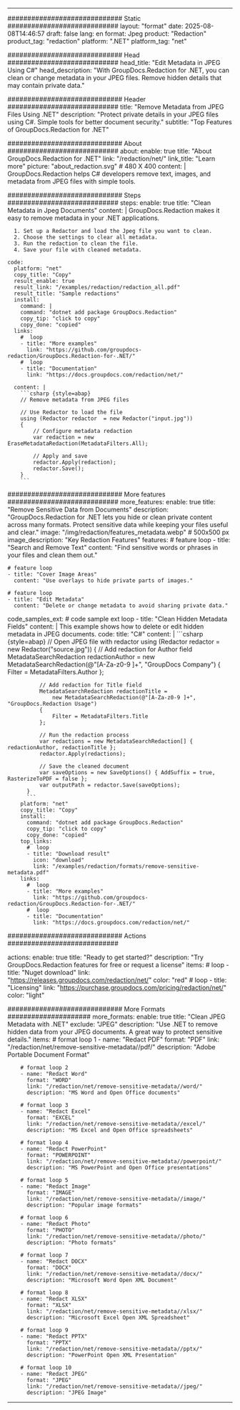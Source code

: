 
---
############################# Static ############################
layout: "format"
date:  2025-08-08T14:46:57
draft: false
lang: en
format: Jpeg
product: "Redaction"
product_tag: "redaction"
platform: ".NET"
platform_tag: "net"

############################# Head ############################
head_title: "Edit Metadata in JPEG Using C#"
head_description: "With GroupDocs.Redaction for .NET, you can clean or change metadata in your JPEG files. Remove hidden details that may contain private data."

############################# Header ############################
title: "Remove Metadata from JPEG Files Using .NET" 
description: "Protect private details in your JPEG files using C#. Simple tools for better document security."
subtitle: "Top Features of GroupDocs.Redaction for .NET" 

############################# About ############################
about:
    enable: true
    title: "About GroupDocs.Redaction for .NET"
    link: "/redaction/net/"
    link_title: "Learn more"
    picture: "about_redaction.svg" # 480 X 400
    content: |
       GroupDocs.Redaction helps C# developers remove text, images, and metadata from JPEG files with simple tools.

############################# Steps ############################
steps:
    enable: true
    title: "Clean Metadata in Jpeg Documents"
    content: |
      GroupDocs.Redaction makes it easy to remove metadata in your .NET applications.
      
      1. Set up a Redactor and load the Jpeg file you want to clean.
      2. Choose the settings to clear all metadata.
      3. Run the redaction to clean the file.
      4. Save your file with cleaned metadata.
   
    code:
      platform: "net"
      copy_title: "Copy"
      result_enable: true
      result_link: "/examples/redaction/redaction_all.pdf"
      result_title: "Sample redactions"
      install:
        command: |
        command: "dotnet add package GroupDocs.Redaction"
        copy_tip: "click to copy"
        copy_done: "copied"
      links:
        #  loop
        - title: "More examples"
          link: "https://github.com/groupdocs-redaction/GroupDocs.Redaction-for-.NET/"
        #  loop
        - title: "Documentation"
          link: "https://docs.groupdocs.com/redaction/net/"
          
      content: |
        ```csharp {style=abap}
        // Remove metadata from JPEG files

        // Use Redactor to load the file
        using (Redactor redactor  = new Redactor("input.jpg"))
        {
            // Configure metadata redaction
            var redaction = new EraseMetadataRedaction(MetadataFilters.All);
            
            // Apply and save
            redactor.Apply(redaction);
            redactor.Save();
        }
        ```            


############################# More features ############################
more_features:
  enable: true
  title: "Remove Sensitive Data from Documents"
  description: "GroupDocs.Redaction for .NET lets you hide or clean private content across many formats. Protect sensitive data while keeping your files useful and clear."
  image: "/img/redaction/features_metadata.webp" # 500x500 px
  image_description: "Key Redaction Features"
  features:
    # feature loop
    - title: "Search and Remove Text"
      content: "Find sensitive words or phrases in your files and clean them out."

    # feature loop
    - title: "Cover Image Areas"
      content: "Use overlays to hide private parts of images."

    # feature loop
    - title: "Edit Metadata"
      content: "Delete or change metadata to avoid sharing private data."
      
  code_samples_ext:
    # code sample ext loop
    - title: "Clean Hidden Metadata Fields"
      content: |
        This example shows how to delete or edit hidden metadata in JPEG documents.
      code:
        title: "C#"
        content: |
          ```csharp {style=abap}
          //  Open JPEG file with redactor
          using (Redactor redactor  = new Redactor("source.jpg"))
          {
              // Add redaction for Author field
              MetadataSearchRedaction redactionAuthor = 
                  new MetadataSearchRedaction(@"[A-Za-z0-9 ]+", "GroupDocs Company")
              {
                  Filter = MetadataFilters.Author
              };

              // Add redaction for Title field
              MetadataSearchRedaction redactionTitle = 
                  new MetadataSearchRedaction(@"[A-Za-z0-9 ]+", "GroupDocs.Redaction Usage")
              {
                  Filter = MetadataFilters.Title
              };

              // Run the redaction process
              var redactions = new MetadataSearchRedaction[] { redactionAuthor, redactionTitle };
              redactor.Apply(redactions);

              // Save the cleaned document
              var saveOptions = new SaveOptions() { AddSuffix = true, RasterizeToPDF = false };
              var outputPath = redactor.Save(saveOptions);
          }
          ```
        platform: "net"
        copy_title: "Copy"
        install:
          command: "dotnet add package GroupDocs.Redaction"
          copy_tip: "click to copy"
          copy_done: "copied"
        top_links:
          #  loop
          - title: "Download result"
            icon: "download"
            link: "/examples/redaction/formats/remove-sensitive-metadata.pdf"
        links:
          #  loop
          - title: "More examples"
            link: "https://github.com/groupdocs-redaction/GroupDocs.Redaction-for-.NET/"
          #  loop
          - title: "Documentation"
            link: "https://docs.groupdocs.com/redaction/net/"


############################# Actions ############################

actions:
  enable: true
  title: "Ready to get started?"
  description: "Try GroupDocs.Redaction features for free or request a license"
  items:
    #  loop
    - title: "Nuget download"
      link: "https://releases.groupdocs.com/redaction/net/"
      color: "red"
        #  loop
    - title: "Licensing"
      link: "https://purchase.groupdocs.com/pricing/redaction/net/"
      color: "light"


############################# More Formats #####################
more_formats:
    enable: true
    title: "Clean JPEG Metadata with .NET"
    exclude: "JPEG"
    description: "Use .NET to remove hidden data from your JPEG documents. A great way to protect sensitive details."
    items: 
        # format loop 1
        - name: "Redact PDF"
          format: "PDF"
          link: "/redaction/net/remove-sensitive-metadata//pdf/"
          description: "Adobe Portable Document Format"

        # format loop 2
        - name: "Redact Word"
          format: "WORD"
          link: "/redaction/net/remove-sensitive-metadata//word/"
          description: "MS Word and Open Office documents"
          
        # format loop 3
        - name: "Redact Excel"
          format: "EXCEL"
          link: "/redaction/net/remove-sensitive-metadata//excel/"
          description: "MS Excel and Open Office spreadsheets"

        # format loop 4
        - name: "Redact PowerPoint"
          format: "POWERPOINT"
          link: "/redaction/net/remove-sensitive-metadata//powerpoint/"
          description: "MS PowerPoint and Open Office presentations"

        # format loop 5
        - name: "Redact Image"
          format: "IMAGE"
          link: "/redaction/net/remove-sensitive-metadata//image/"
          description: "Popular image formats"

        # format loop 6
        - name: "Redact Photo"
          format: "PHOTO"
          link: "/redaction/net/remove-sensitive-metadata//photo/"
          description: "Photo formats"

        # format loop 7
        - name: "Redact DOCX"
          format: "DOCX"
          link: "/redaction/net/remove-sensitive-metadata//docx/"
          description: "Microsoft Word Open XML Document"
          
        # format loop 8
        - name: "Redact XLSX"
          format: "XLSX"
          link: "/redaction/net/remove-sensitive-metadata//xlsx/"
          description: "Microsoft Excel Open XML Spreadsheet"
          
        # format loop 9
        - name: "Redact PPTX"
          format: "PPTX"
          link: "/redaction/net/remove-sensitive-metadata//pptx/"
          description: "PowerPoint Open XML Presentation"

        # format loop 10
        - name: "Redact JPEG"
          format: "JPEG"
          link: "/redaction/net/remove-sensitive-metadata//jpeg/"
          description: "JPEG Image"


---